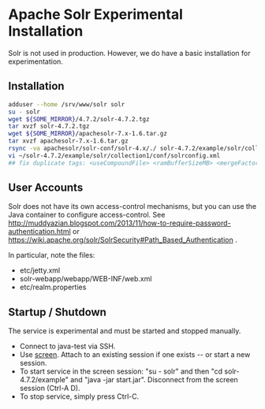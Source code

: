 # Apache Solr Experimental Installation

Solr is not used in production. However, we do have a basic installation for
experimentation.

## Installation

```bash
adduser --home /srv/www/solr solr
su - solr
wget ${SOME_MIRROR}/4.7.2/solr-4.7.2.tgz
tar xvzf solr-4.7.2.tgz
wget ${SOME_MIRROR}/apachesolr-7.x-1.6.tar.gz
tar xvzf apachesolr-7.x-1.6.tar.gz
rsync -va apachesolr/solr-conf/solr-4.x/./ solr-4.7.2/example/solr/collection1/conf/./
vi ~/solr-4.7.2/example/solr/collection1/conf/solrconfig.xml
## fix duplicate tags: <useCompoundFile> <ramBufferSizeMB> <mergeFactor>
```

## User Accounts

Solr does not have its own access-control mechanisms, but you can use the
Java container to configure access-control.  See
http://muddyazian.blogspot.com/2013/11/how-to-require-password-authentication.html
or https://wiki.apache.org/solr/SolrSecurity#Path_Based_Authentication .

In particular, note the files:

 * etc/jetty.xml
 * solr-webapp/webapp/WEB-INF/web.xml
 * etc/realm.properties

## Startup / Shutdown

The service is experimental and must be started and stopped manually.

 * Connect to java-test via SSH. 
 * Use [screen](http://www.rackaid.com/blog/linux-screen-tutorial-and-how-to/). Attach to
   an existing session if one exists -- or start a new session.
 * To start service in the screen session: "su - solr" and then "cd solr-4.7.2/example" and "java -jar start.jar".
   Disconnect from the screen session (Ctrl-A D).
 * To stop service, simply press Ctrl-C.
